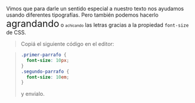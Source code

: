 Vimos que para darle un sentido especial a nuestro texto nos ayudamos usando diferentes tipografías. Pero también podemos hacerlo <span style="font-size:25px">agrandando</span> o <span style="font-size:10px"> achicando</span> las letras gracias a la propiedad `font-size` de CSS.

> Copiá el siguiente código en el editor:

> ```css
> .primer-parrafo {
>   font-size: 10px;
> }
> .segundo-parrafo {
>   font-size: 10em;
> }
>```
> y envialo.
